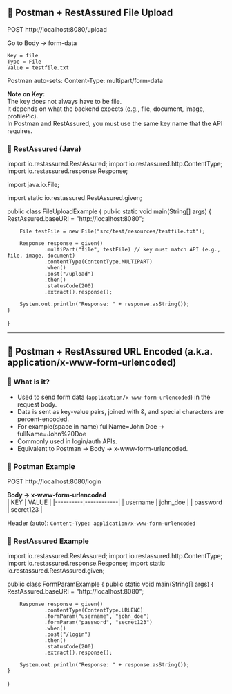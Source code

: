 ## 📌 Postman + RestAssured File Upload

POST http://localhost:8080/upload

Go to Body → form-data

    Key = file
    Type = File
    Value = testfile.txt

Postman auto-sets: Content-Type: multipart/form-data

**Note on Key:**  
The key does not always have to be file.  
It depends on what the backend expects (e.g., file, document, image, profilePic).  
In Postman and RestAssured, you must use the same key name that the API requires.  

### 🔹 RestAssured (Java)

import io.restassured.RestAssured;
import io.restassured.http.ContentType;
import io.restassured.response.Response;

import java.io.File;

import static io.restassured.RestAssured.given;

public class FileUploadExample {
    public static void main(String[] args) {
        RestAssured.baseURI = "http://localhost:8080";

        File testFile = new File("src/test/resources/testfile.txt");

        Response response = given()
                .multiPart("file", testFile) // key must match API (e.g., file, image, document)
                .contentType(ContentType.MULTIPART)
                .when()
                .post("/upload")
                .then()
                .statusCode(200)
                .extract().response();

        System.out.println("Response: " + response.asString());
    }
}

---

## 📌 Postman + RestAssured URL Encoded (a.k.a. application/x-www-form-urlencoded)

### 🔹 What is it?
- Used to send form data (`application/x-www-form-urlencoded`) in the request body.
- Data is sent as key-value pairs, joined with &, and special characters are percent-encoded.
- For example(space in name) fullName=John Doe   →   fullName=John%20Doe
- Commonly used in login/auth APIs.  
- Equivalent to Postman → Body → x-www-form-urlencoded.  

### 🔹 Postman Example
POST http://localhost:8080/login  

**Body → x-www-form-urlencoded**  
| KEY      | VALUE      |
|----------|------------|
| username | john_doe   |
| password | secret123  |

Header (auto): `Content-Type: application/x-www-form-urlencoded`

### 🔹 RestAssured Example

import io.restassured.RestAssured;
import io.restassured.http.ContentType;
import io.restassured.response.Response;
import static io.restassured.RestAssured.given;

public class FormParamExample {
    public static void main(String[] args) {
        RestAssured.baseURI = "http://localhost:8080";

        Response response = given()
                .contentType(ContentType.URLENC)
                .formParam("username", "john_doe")
                .formParam("password", "secret123")
                .when()
                .post("/login")
                .then()
                .statusCode(200)
                .extract().response();

        System.out.println("Response: " + response.asString());
    }
}
